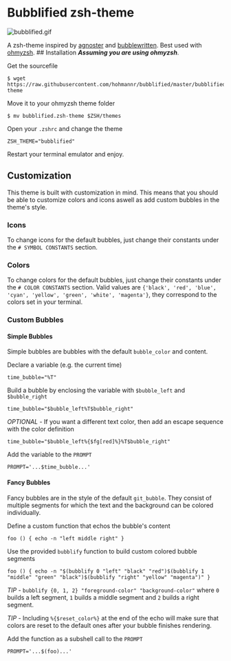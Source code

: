 # Bubblified zsh-theme

![bubblified.gif](https://raw.githubusercontent.com/hohmannr/bubblified/master/bubblified.gif)

A zsh-theme inspired by [agnoster](https://github.com/agnoster/agnoster-zsh-theme) and [bubblewritten](https://github.com/paracorde/dots/blob/master/bubblewritten.zsh-theme). Best used with [ohmyzsh](https://github.com/ohmyzsh/ohmyzsh).  ## Installation
***Assuming you are using ohmyzsh***.

Get the sourcefile
```
$ wget https://raw.githubusercontent.com/hohmannr/bubblified/master/bubblified.zsh-theme
```

Move it to your ohmyzsh theme folder
```
$ mv bubblified.zsh-theme $ZSH/themes
```

Open your `.zshrc` and change the theme
```
ZSH_THEME="bubblified"
```

Restart your terminal emulator and enjoy.


## Customization

This theme is built with customization in mind. This means that you should be able to customize colors and icons aswell as add custom bubbles in the theme's style.

### Icons

To change icons for the default bubbles, just change their constants under the `# SYMBOL CONSTANTS` section.

### Colors

To change colors for the default bubbles, just change their constants under the `# COLOR CONSTANTS` section. Valid values are `{'black', 'red', 'blue', 'cyan', 'yellow', 'green', 'white', 'magenta'}`, they correspond to the colors set in your terminal.

### Custom Bubbles

#### Simple Bubbles

Simple bubbles are bubbles with the default `bubble_color` and content.

Declare a variable (e.g. the current time)

`time_bubble="%T"`
    
Build a bubble by enclosing the variable with `$bubble_left` and `$bubble_right`

`time_bubble="$bubble_left%T$bubble_right"`

*OPTIONAL* - If you want a different text color, then add an escape sequence with the color definition

`time_bubble="$bubble_left%{$fg[red]%}%T$bubble_right"`

Add the variable to the `PROMPT`

`PROMPT='...$time_bubble...'`

#### Fancy Bubbles

Fancy bubbles are in the style of the default `git_bubble`. They consist of multiple segments for which the text and the background can be colored individually.

Define a custom function that echos the bubble's content
        
`foo () { echo -n "left middle right" }`

Use the provided `bubblify` function to build custom colored bubble segments

`foo () { echo -n "$(bubblify 0 "left" "black" "red")$(bubblify 1 "middle" "green" "black")$(bubblify "right" "yellow" "magenta")" }`

*TIP* - `bubblify {0, 1, 2} "foreground-color" "background-color"` where `0` builds a left segment, `1` builds a middle segment and `2` builds a right segment.

*TIP* - Including `%{$reset_color%}` at the end of the echo will make sure that colors are reset to the default ones after your bubble finishes rendering.

Add the function as a subshell call to the `PROMPT`

`PROMPT='...$(foo)...'`

